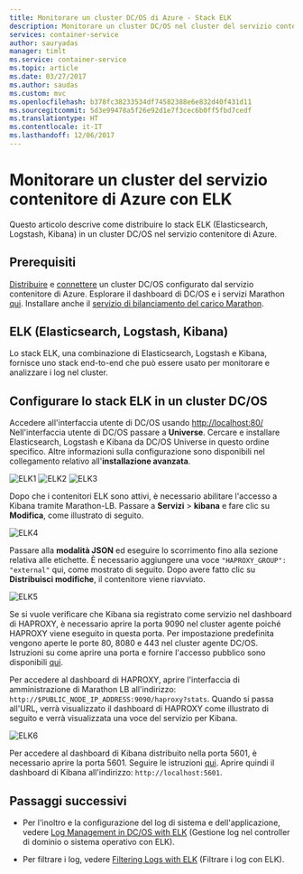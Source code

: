 ```yaml
---
title: Monitorare un cluster DC/OS di Azure - Stack ELK
description: Monitorare un cluster DC/OS nel cluster del servizio contenitore di Azure con ELK (Elasticsearch, Logstash e Kibana).
services: container-service
author: sauryadas
manager: timlt
ms.service: container-service
ms.topic: article
ms.date: 03/27/2017
ms.author: saudas
ms.custom: mvc
ms.openlocfilehash: b378fc38233534df74582388e6e832d40f431d11
ms.sourcegitcommit: 5d3e99478a5f26e92d1e7f3cec6b0ff5fbd7cedf
ms.translationtype: HT
ms.contentlocale: it-IT
ms.lasthandoff: 12/06/2017
---
```

# <a name="monitor-an-azure-container-service-cluster-with-elk"></a>Monitorare un cluster del servizio contenitore di Azure con ELK

Questo articolo descrive come distribuire lo stack ELK (Elasticsearch, Logstash, Kibana) in un cluster DC/OS nel servizio contenitore di Azure. 

## <a name="prerequisites"></a>Prerequisiti
[Distribuire](container-service-deployment.md) e [connettere](../container-service-connect.md) un cluster DC/OS configurato dal servizio contenitore di Azure. Esplorare il dashboard di DC/OS e i servizi Marathon [qui](container-service-mesos-marathon-ui.md). Installare anche il [servizio di bilanciamento del carico Marathon](container-service-load-balancing.md).


## <a name="elk-elasticsearch-logstash-kibana"></a>ELK (Elasticsearch, Logstash, Kibana)
Lo stack ELK, una combinazione di Elasticsearch, Logstash e Kibana, fornisce uno stack end-to-end che può essere usato per monitorare e analizzare i log nel cluster.

## <a name="configure-the-elk-stack-on-a-dcos-cluster"></a>Configurare lo stack ELK in un cluster DC/OS
Accedere all'interfaccia utente di DC/OS usando [http://localhost:80/](http://localhost:80/) Nell'interfaccia utente di DC/OS passare a **Universe**. Cercare e installare Elasticsearch, Logstash e Kibana da DC/OS Universe in questo ordine specifico. Altre informazioni sulla configurazione sono disponibili nel collegamento relativo all'**installazione avanzata**.

![ELK1](./media/container-service-monitoring-elk/elk1.PNG) ![ELK2](./media/container-service-monitoring-elk/elk2.PNG) ![ELK3](./media/container-service-monitoring-elk/elk3.PNG) 

Dopo che i contenitori ELK sono attivi, è necessario abilitare l'accesso a Kibana tramite Marathon-LB. Passare a **Servizi** > **kibana** e fare clic su **Modifica**, come illustrato di seguito.

![ELK4](./media/container-service-monitoring-elk/elk4.PNG)


Passare alla **modalità JSON** ed eseguire lo scorrimento fino alla sezione relativa alle etichette.
È necessario aggiungere una voce `"HAPROXY_GROUP": "external"` qui, come mostrato di seguito.
Dopo avere fatto clic su **Distribuisci modifiche**, il contenitore viene riavviato.

![ELK5](./media/container-service-monitoring-elk/elk5.PNG)


Se si vuole verificare che Kibana sia registrato come servizio nel dashboard di HAPROXY, è necessario aprire la porta 9090 nel cluster agente poiché HAPROXY viene eseguito in questa porta.
Per impostazione predefinita vengono aperte le porte 80, 8080 e 443 nel cluster agente DC/OS.
Istruzioni su come aprire una porta e fornire l'accesso pubblico sono disponibili [qui](container-service-enable-public-access.md).

Per accedere al dashboard di HAPROXY, aprire l'interfaccia di amministrazione di Marathon LB all'indirizzo: `http://$PUBLIC_NODE_IP_ADDRESS:9090/haproxy?stats`.
Quando si passa all'URL, verrà visualizzato il dashboard di HAPROXY come illustrato di seguito e verrà visualizzata una voce del servizio per Kibana.

![ELK6](./media/container-service-monitoring-elk/elk6.PNG)


Per accedere al dashboard di Kibana distribuito nella porta 5601, è necessario aprire la porta 5601. Seguire le istruzioni [qui](container-service-enable-public-access.md). Aprire quindi il dashboard di Kibana all'indirizzo: `http://localhost:5601`.

## <a name="next-steps"></a>Passaggi successivi

* Per l'inoltro e la configurazione del log di sistema e dell'applicazione, vedere [Log Management in DC/OS with ELK](https://docs.mesosphere.com/1.8/administration/logging/elk/) (Gestione log nel controller di dominio o sistema operativo con ELK).

* Per filtrare i log, vedere [Filtering Logs with ELK](https://docs.mesosphere.com/1.8/administration/logging/filter-elk/) (Filtrare i log con ELK). 

 

